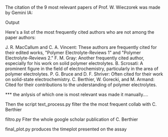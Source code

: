 The citation of the 9 most relevant papers of Prof. W. Wieczorek was made by Gemini IA:

Output

Here's a list of the most frequently cited authors who are not among the paper authors:

J. R. MacCallum and C. A. Vincent: These authors are frequently cited for their edited works, "Polymer Electrolyte-Reviews 1" and "Polymer Electrolyte-Reviews 2."
F. M. Gray: Another frequently cited author, especially for his work on solid polymer electrolytes.
B. Scrosati: A prominent figure in the field of electrochemistry, particularly in the area of polymer electrolytes.
P. G. Bruce and D. F. Shriver: Often cited for their work on solid-state electrochemistry.
C. Berthier, W. Gorecki, and M. Armand: Cited for their contributions to the understanding of polymer electrolytes.

*** the anlysis of which one is most relevant was made it manually....

Then the script text_process.py filter the the most frequent collab with C. Berthier

filtro.py Fiter the whole google scholar publication of C. Berthier

final_plot.py produces the timeplot presented on the assay
